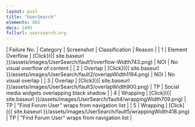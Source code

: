 ```yaml
---
layout: post
title: "UserSearch"
elements: 865
decs: 1495
fullurl: usersearch.org
---
```

| Failure No. | Category | Screenshot | Classification | Reason | 
| 1 | Element Overflow | [Click]({{ site.baseurl }}/assets/images/UserSearch/fault1/overflow-Width743.png) | NOI | No visual overflow of content |
| 2 | Overlap | [Click]({{ site.baseurl }}/assets/images/UserSearch/fault2/overlapWidth1194.png) | NOI | No visual overlap |
| 3 | Overlap | [Click]({{ site.baseurl }}/assets/images/UserSearch/fault3/overlapWidth900.png) | TP | Social media widgets overlapping black shadow |
| 4 | Wrapping | [Click]({{ site.baseurl }}/assets/images/UserSearch/fault4/wrappingWidth709.png) | TP | "Find Forum User" wraps from navigation list |
| 5 | Wrapping | [Click]({{ site.baseurl }}/assets/images/UserSearch/fault5/wrappingWidth418.png) | TP | "Find Forum User" wraps from navigation list |
